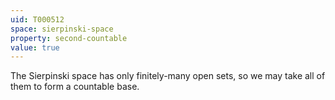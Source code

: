 ```yaml
---
uid: T000512
space: sierpinski-space
property: second-countable
value: true
---
```

The Sierpinski space has only finitely-many open sets, so we may take all of them to form a countable base.

